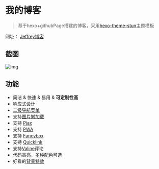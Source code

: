 # 我的博客

>  基于hexo+githubPage搭建的博客，采用[hexo-theme-stun](https://github.com/liuyib/hexo-theme-stun)主题模板

网址： [Jeffrey博客](http://www.xfz.zone:81/)

## 截图

![img](/assets/img/blog/博客.gif)

## 功能

- 简洁 & 快速 & 易用 & **可定制性高**
- 响应式设计
- [二级导航菜单](https://liuyib.github.io/hexo-theme-stun/zh-CN/advanced/advanced-setting.html#二级导航菜单)
- 支持[图片懒加载](https://liuyib.github.io/hexo-theme-stun/zh-CN/advanced/advanced-setting.html#图片懒加载)
- 支持 [Pjax](https://github.com/defunkt/jquery-pjax)
- 支持 [PWA](https://developers.google.com/web/progressive-web-apps)
- 支持 [Fancybox](https://github.com/fancyapps/fancybox)
- 支持 [Quicklink](https://github.com/GoogleChromeLabs/quicklink)
- 支持[Valine](https://valine.js.org/)评论
- 代码高亮，[多种配色](https://liuyib.github.io/hexo-theme-stun/zh-CN/advanced/advanced-setting.html#代码高亮)可选
- 好看的[背景特效](https://liuyib.github.io/hexo-theme-stun/zh-CN/advanced/third-part.html#ribbon)